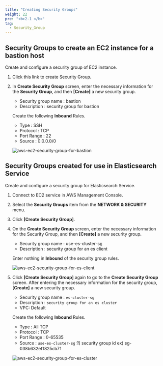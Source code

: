 ```yaml
---
title: "Creating Security Groups"
weight: 22
pre: "<b>2-1 </b>"
tag:
  - Security_Group
---
```


## Security Groups to create an EC2 instance for a bastion host
Create and configure a security group of EC2 instance.

1. Click this link to create Security Group.
2. In **Create Security Group** screen, enter the necessary information for the **Security Group**, and then **\[Create\]** a new security group.
    + Security group name : bastion
    + Description : security group for bastion
 
    Create the following **Inbound** Rules.
    + Type : SSH
    + Protocol : TCP
    + Port Range : 22
    + Source : 0.0.0.0/0

    ![aws-ec2-security-group-for-bastion](/analytics-on-aws/images/aws-ec2-security-group-for-bastion.png)

## Security Groups created for use in Elasticsearch Service
Create and configure a security group for Elasticsearch Service.

1. Connect to EC2 service in AWS Management Console.
2. Select the **Security Groups** item from the **NETWORK & SECURITY** menu.
3. Click **\[Create Security Group\]**.
4. On the **Create Security Group** screen, enter the necessary information for the Security Group, and then **\[Create\]** a new security group.
    + Security group name : use-es-cluster-sg
    + Description : security group for an es client

    Enter nothing in **Inbound** of the security group rules.
    
    ![aws-ec2-security-group-for-es-client](/analytics-on-aws/images/aws-ec2-security-group-for-es-client.png)
5.  Click **\[Create Security Group\]** again to go to the **Create Security Group** screen. After entering the necessary information for the security group, **\[Create\]** a new security group.
    + Security group name : `es-cluster-sg`
    + Description : `security group for an es cluster`
    + VPC: Default
 
    Create the following **Inbound** Rules.
    + Type : All TCP
    + Protocol : TCP
    + Port Range : 0-65535
    + Source : `use-es-cluster-sg` 의 security group id ex) sg-038b632ef1825cb7f

     ![aws-ec2-security-group-for-es-cluster](/analytics-on-aws/images/aws-ec2-security-group-for-es-cluster.png)